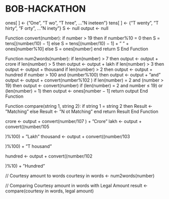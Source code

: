 # BOB-HACKATHON
ones[ ] ← {”One”, ”T wo”, ”T hree”, ...”N ineteen”}
 tens[ ] ← {”T wenty”, ”T hirty”, ”F orty”, ...”N inety”}
 S ← null
 output ← null

 Function convert(number):
 if number > 19 then
 if number%10 = 0 then
 S = tens[(number/10) − 1]
 else
 S = tens[(number/10) − 1] + ” ” + ones[number%10]
 else
 S = ones[number]
 end
 return S
 End Function

 Function num2words(number):
if len(number) > 7 then
output ← output + crore
 if len(number) > 5 then
 output ← output + lakh
 if len(number) > 3 then
 output ← output + thousand
 if len(number) > 2 then
 output ← output + hundred
 if number > 100 and (number%100) then
 output ← output + ”and”
output ← output + convert(number%102
)
 if len(number) = 2 and (number > 19) then
 output ← convert(number)
 if (len(number) = 2 and number ≤ 19) or (len(number) = 1) then
 output ← ones[number − 1]
 return output
End Function

Function compare(string 1, string 2):
if string 1 = string 2 then
Result ← ”Matching”
else
 Result ← ”N ot Matching”
 end
return Result
 End Function

 crore ← output + convert(number/107
) + ”Crore”
 lakh ← output + convert((number/105

)%100) + ”Lakh”
 thousand ← output + convert((number/103

)%100) + ”T housand”

 hundred ← output + convert((number/102

)%10) + ”Hundred”


// Courtesy amount to words
 courtesy in words ← num2words(number)

// Comparing Courtesy amount in words with Legal Amount
 result ← compare(courtesy in words, legal amount)
